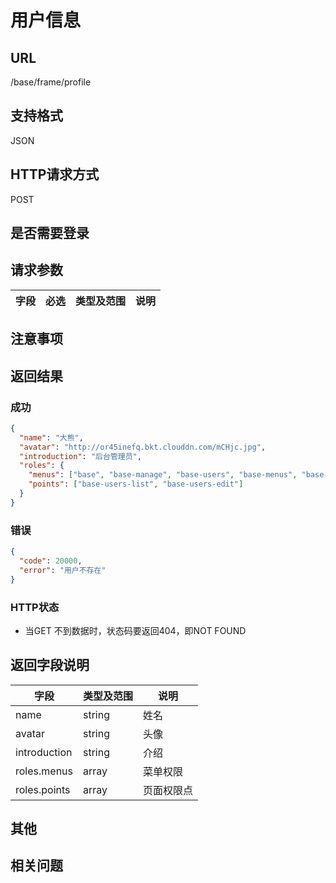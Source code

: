 # 用户信息

## URL

/base/frame/profile

## 支持格式

JSON

## HTTP请求方式

POST

## 是否需要登录

## 请求参数

字段 | 必选 | 类型及范围 | 说明
----|------|----------|-------------

## 注意事项

## 返回结果

### 成功

```json
{
  "name": "大熊",
  "avatar": "http://or45inefq.bkt.clouddn.com/mCHjc.jpg",
  "introduction": "后台管理员",
  "roles": {
    "menus": ["base", "base-manage", "base-users", "base-menus", "base-permissions", "base-logs"],
    "points": ["base-users-list", "base-users-edit"]
  }
}
```

### 错误

```json
{
  "code": 20000,
  "error": "用户不存在"
}
```

### HTTP状态

- 当GET 不到数据时，状态码要返回404，即NOT FOUND

## 返回字段说明

字段 | 类型及范围 | 说明
----|----------|-------------
name            | string  | 姓名
avatar          | string  | 头像
introduction    | string  | 介绍
roles.menus     | array   | 菜单权限
roles.points    | array   | 页面权限点

## 其他

## 相关问题

